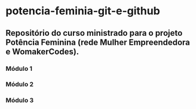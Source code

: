 # potencia-feminia-git-e-github

## Repositório do curso ministrado para o projeto Potência Feminina (rede Mulher Empreendedora e WomakerCodes).

### Módulo 1
### Módulo 2
### Módulo 3